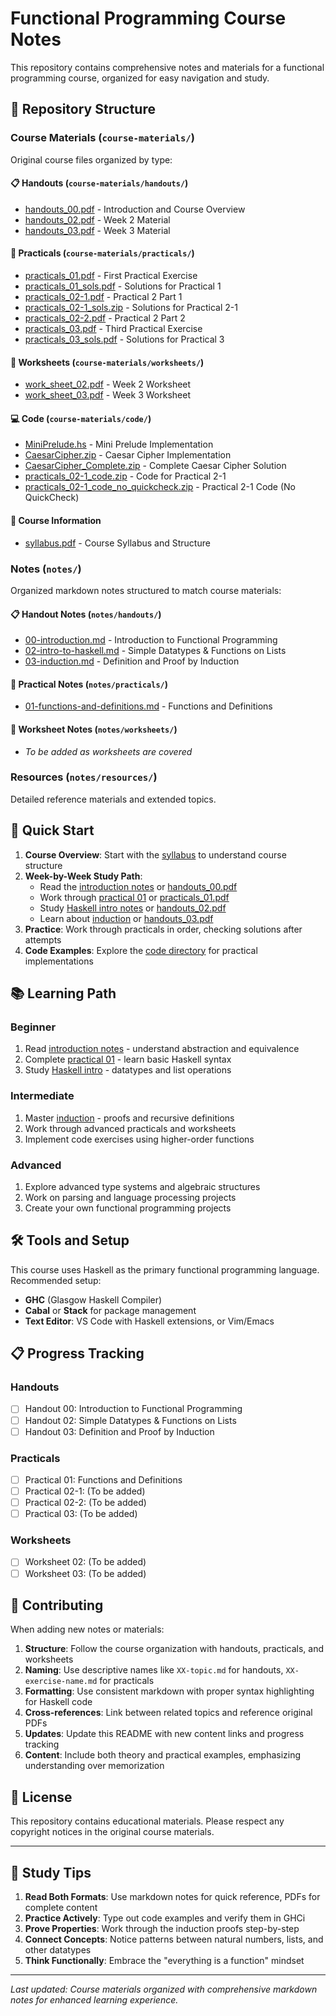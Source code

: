 # Functional Programming Course Notes

This repository contains comprehensive notes and materials for a functional programming course, organized for easy navigation and study.

## 📁 Repository Structure

### Course Materials (`course-materials/`)
Original course files organized by type:

#### 📋 Handouts (`course-materials/handouts/`)
- [handouts_00.pdf](course-materials/handouts/handouts_00.pdf) - Introduction and Course Overview
- [handouts_02.pdf](course-materials/handouts/handouts_02.pdf) - Week 2 Material
- [handouts_03.pdf](course-materials/handouts/handouts_03.pdf) - Week 3 Material

#### 🧪 Practicals (`course-materials/practicals/`)
- [practicals_01.pdf](course-materials/practicals/practicals_01.pdf) - First Practical Exercise
- [practicals_01_sols.pdf](course-materials/practicals/practicals_01_sols.pdf) - Solutions for Practical 1
- [practicals_02-1.pdf](course-materials/practicals/practicals_02-1.pdf) - Practical 2 Part 1
- [practicals_02-1_sols.zip](course-materials/practicals/practicals_02-1_sols.zip) - Solutions for Practical 2-1
- [practicals_02-2.pdf](course-materials/practicals/practicals_02-2.pdf) - Practical 2 Part 2
- [practicals_03.pdf](course-materials/practicals/practicals_03.pdf) - Third Practical Exercise
- [practicals_03_sols.pdf](course-materials/practicals/practicals_03_sols.pdf) - Solutions for Practical 3

#### 📝 Worksheets (`course-materials/worksheets/`)
- [work_sheet_02.pdf](course-materials/worksheets/work_sheet_02.pdf) - Week 2 Worksheet
- [work_sheet_03.pdf](course-materials/worksheets/work_sheet_03.pdf) - Week 3 Worksheet

#### 💻 Code (`course-materials/code/`)
- [MiniPrelude.hs](course-materials/code/MiniPrelude.hs) - Mini Prelude Implementation
- [CaesarCipher.zip](course-materials/code/CaesarCipher.zip) - Caesar Cipher Implementation
- [CaesarCipher_Complete.zip](course-materials/code/CaesarCipher_Complete.zip) - Complete Caesar Cipher Solution
- [practicals_02-1_code.zip](course-materials/code/practicals_02-1_code.zip) - Code for Practical 2-1
- [practicals_02-1_code_no_quickcheck.zip](course-materials/code/practicals_02-1_code_no_quickcheck.zip) - Practical 2-1 Code (No QuickCheck)

#### 📖 Course Information
- [syllabus.pdf](course-materials/syllabus.pdf) - Course Syllabus and Structure

### Notes (`notes/`)
Organized markdown notes structured to match course materials:

#### 📋 Handout Notes (`notes/handouts/`)
- [00-introduction.md](notes/handouts/00-introduction.md) - Introduction to Functional Programming
- [02-intro-to-haskell.md](notes/handouts/02-intro-to-haskell.md) - Simple Datatypes & Functions on Lists  
- [03-induction.md](notes/handouts/03-induction.md) - Definition and Proof by Induction

#### 🧪 Practical Notes (`notes/practicals/`)
- [01-functions-and-definitions.md](notes/practicals/01-functions-and-definitions.md) - Functions and Definitions

#### 📝 Worksheet Notes (`notes/worksheets/`)
- *To be added as worksheets are covered*

### Resources (`notes/resources/`)
Detailed reference materials and extended topics.

## 🎯 Quick Start

1. **Course Overview**: Start with the [syllabus](course-materials/syllabus.pdf) to understand course structure
2. **Week-by-Week Study Path**:
   - Read the [introduction notes](notes/handouts/00-introduction.md) or [handouts_00.pdf](course-materials/handouts/handouts_00.pdf)
   - Work through [practical 01](notes/practicals/01-functions-and-definitions.md) or [practicals_01.pdf](course-materials/practicals/practicals_01.pdf)
   - Study [Haskell intro notes](notes/handouts/02-intro-to-haskell.md) or [handouts_02.pdf](course-materials/handouts/handouts_02.pdf)
   - Learn about [induction](notes/handouts/03-induction.md) or [handouts_03.pdf](course-materials/handouts/handouts_03.pdf)
3. **Practice**: Work through practicals in order, checking solutions after attempts
4. **Code Examples**: Explore the [code directory](course-materials/code/) for practical implementations

## 📚 Learning Path

### Beginner
1. Read [introduction notes](notes/handouts/00-introduction.md) - understand abstraction and equivalence
2. Complete [practical 01](notes/practicals/01-functions-and-definitions.md) - learn basic Haskell syntax
3. Study [Haskell intro](notes/handouts/02-intro-to-haskell.md) - datatypes and list operations

### Intermediate
1. Master [induction](notes/handouts/03-induction.md) - proofs and recursive definitions
2. Work through advanced practicals and worksheets
3. Implement code exercises using higher-order functions

### Advanced
1. Explore advanced type systems and algebraic structures
2. Work on parsing and language processing projects
3. Create your own functional programming projects

## 🛠️ Tools and Setup

This course uses Haskell as the primary functional programming language. Recommended setup:

- **GHC** (Glasgow Haskell Compiler)
- **Cabal** or **Stack** for package management
- **Text Editor**: VS Code with Haskell extensions, or Vim/Emacs

## 📋 Progress Tracking

### Handouts
- [ ] Handout 00: Introduction to Functional Programming
- [ ] Handout 02: Simple Datatypes & Functions on Lists  
- [ ] Handout 03: Definition and Proof by Induction

### Practicals
- [ ] Practical 01: Functions and Definitions
- [ ] Practical 02-1: (To be added)
- [ ] Practical 02-2: (To be added)  
- [ ] Practical 03: (To be added)

### Worksheets
- [ ] Worksheet 02: (To be added)
- [ ] Worksheet 03: (To be added)

## 🤝 Contributing

When adding new notes or materials:

1. **Structure**: Follow the course organization with handouts, practicals, and worksheets
2. **Naming**: Use descriptive names like `XX-topic.md` for handouts, `XX-exercise-name.md` for practicals
3. **Formatting**: Use consistent markdown with proper syntax highlighting for Haskell code
4. **Cross-references**: Link between related topics and reference original PDFs
5. **Updates**: Update this README with new content links and progress tracking
6. **Content**: Include both theory and practical examples, emphasizing understanding over memorization

## 📄 License

This repository contains educational materials. Please respect any copyright notices in the original course materials.

---

## 📖 Study Tips

1. **Read Both Formats**: Use markdown notes for quick reference, PDFs for complete content
2. **Practice Actively**: Type out code examples and verify them in GHCi
3. **Prove Properties**: Work through the induction proofs step-by-step
4. **Connect Concepts**: Notice patterns between natural numbers, lists, and other datatypes
5. **Think Functionally**: Embrace the "everything is a function" mindset

---

*Last updated: Course materials organized with comprehensive markdown notes for enhanced learning experience.*